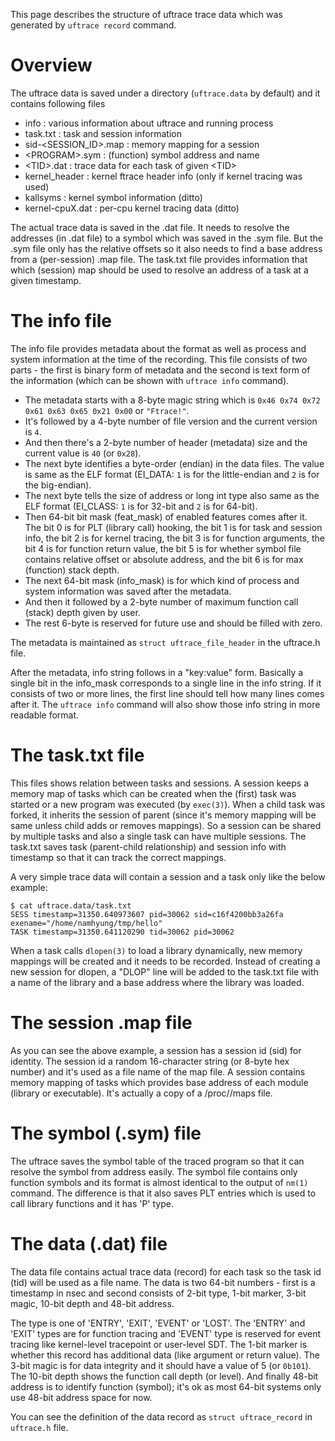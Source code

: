 This page describes the structure of uftrace trace data which was generated by `uftrace record` command.

# Overview
The uftrace data is saved under a directory (`uftrace.data` by default) and it contains following files
* info : various information about uftrace and running process
* task.txt : task and session information
* sid-<SESSION_ID>.map : memory mapping for a session
* \<PROGRAM\>.sym : (function) symbol address and name
* \<TID\>.dat : trace data for each task of given \<TID\>
* kernel_header : kernel ftrace header info (only if kernel tracing was used)
* kallsyms : kernel symbol information (ditto)
* kernel-cpuX.dat : per-cpu kernel tracing data (ditto)

The actual trace data is saved in the .dat file.  It needs to resolve the addresses (in .dat file) to a symbol which was saved in the .sym file.  But the .sym file only has the relative offsets so it also needs to find a base address from a (per-session) .map file.  The task.txt file provides information that which (session) map should be used to resolve an address of a task at a given timestamp.

# The info file
The info file provides metadata about the format as well as process and system information at the time of the recording.  This file consists of two parts - the first is binary form of metadata and the second is text form of the information (which can be shown with `uftrace info` command).

* The metadata starts with a 8-byte magic string which is `0x46 0x74 0x72 0x61 0x63 0x65 0x21 0x00` or `"Ftrace!"`.
* It's followed by a 4-byte number of file version and the current version is `4`.
* And then there's a 2-byte number of header (metadata) size and the current value is `40` (or `0x28`).
* The next byte identifies a byte-order (endian) in the data files.  The value is same as the ELF format (EI_DATA: `1` is for the little-endian and `2` is for the big-endian).
* The next byte tells the size of address or long int type also same as the ELF format (EI_CLASS: `1` is for 32-bit and `2` is for 64-bit).
* Then 64-bit bit mask (feat_mask) of enabled features comes after it.  The bit 0 is for PLT (library call) hooking, the bit 1 is for task and session info, the bit 2 is for kernel tracing, the bit 3 is for function arguments, the bit 4 is for function return value, the bit 5 is for whether symbol file contains relative offset or absolute address, and the bit 6 is for max (function) stack depth.
* The next 64-bit mask (info_mask) is for which kind of process and system information was saved after the metadata.
* And then it followed by a 2-byte number of maximum function call (stack) depth given by user.
* The rest 6-byte is reserved for future use and should be filled with zero.

The metadata is maintained as `struct uftrace_file_header` in the uftrace.h file.

After the metadata, info string follows in a "key:value" form.  Basically a single bit in the info_mask corresponds to a single line in the info string.  If it consists of two or more lines, the first line should tell how many lines comes after it.  The `uftrace info` command will also show those info string in more readable format.

# The task.txt file
This files shows relation between tasks and sessions.  A session keeps a memory map of tasks which can be created when the (first) task was started or a new program was executed (by `exec(3)`).  When a child task was forked, it inherits the session of parent (since it's memory mapping will be same unless child adds or removes mappings).  So a session can be shared by multiple tasks and also a single task can have multiple sessions.  The task.txt saves task (parent-child relationship) and session info with timestamp so that it can track the correct mappings.

A very simple trace data will contain a session and a task only like the below example:

```
$ cat uftrace.data/task.txt
SESS timestamp=31350.640973607 pid=30062 sid=c16f4200bb3a26fa exename="/home/namhyung/tmp/hello"
TASK timestamp=31350.641120290 tid=30062 pid=30062
```

When a task calls `dlopen(3)` to load a library dynamically, new memory mappings will be created and it needs to be recorded.  Instead of creating a new session for dlopen, a "DLOP" line will be added to the task.txt file with a name of the library and a base address where the library was loaded.

# The session .map file
As you can see the above example, a session has a session id (sid) for identity.  The session id a random 16-character string (or 8-byte hex number) and it's used as a file name of the map file.  A session contains memory mapping of tasks which provides base address of each module (library or executable).  It's actually a copy of a /proc/<tid>/maps file.

# The symbol (.sym) file
The uftrace saves the symbol table of the traced program so that it can resolve the symbol from address easily.  The symbol file contains only function symbols and its format is almost identical to the output of `nm(1)` command.  The difference is that it also saves PLT entries which is used to call library functions and it has 'P' type.

# The data (.dat) file
The data file contains actual trace data (record) for each task so the task id (tid) will be used as a file name.  The data is two 64-bit numbers - first is a timestamp in nsec and second consists of 2-bit type, 1-bit marker, 3-bit magic, 10-bit depth and 48-bit address.

The type is one of 'ENTRY', 'EXIT', 'EVENT' or 'LOST'.  The 'ENTRY' and 'EXIT' types are for function tracing and 'EVENT' type is reserved for event tracing like kernel-level tracepoint or user-level SDT.  The 1-bit marker is whether this record has additional data (like argument or return value).  The 3-bit magic is for data integrity and it should have a value of 5 (or `0b101`). The 10-bit depth shows the function call depth (or level).  And finally 48-bit address is to identify function (symbol); it's ok as most 64-bit systems only use 48-bit address space for now.

You can see the definition of the data record as `struct uftrace_record` in `uftrace.h` file.
